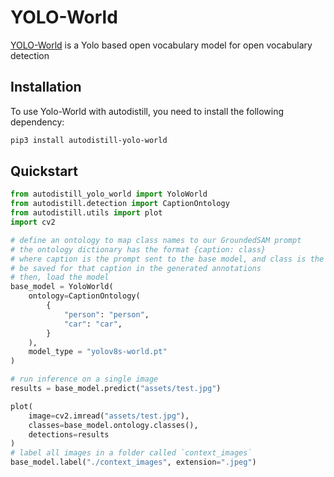 # YOLO-World

[YOLO-World](https://github.com/AILab-CVC/YOLO-World) is a Yolo based open vocabulary model for open vocabulary detection 


## Installation

To use Yolo-World with autodistill, you need to install the following dependency:


```bash
pip3 install autodistill-yolo-world
```
## Quickstart

```python
from autodistill_yolo_world import YoloWorld
from autodistill.detection import CaptionOntology
from autodistill.utils import plot
import cv2

# define an ontology to map class names to our GroundedSAM prompt
# the ontology dictionary has the format {caption: class}
# where caption is the prompt sent to the base model, and class is the label that will
# be saved for that caption in the generated annotations
# then, load the model
base_model = YoloWorld(
    ontology=CaptionOntology(
        {
            "person": "person",
            "car": "car",
        }
    ),
    model_type = "yolov8s-world.pt"
)

# run inference on a single image
results = base_model.predict("assets/test.jpg")

plot(
    image=cv2.imread("assets/test.jpg"),
    classes=base_model.ontology.classes(),
    detections=results
)
# label all images in a folder called `context_images`
base_model.label("./context_images", extension=".jpeg")
```
